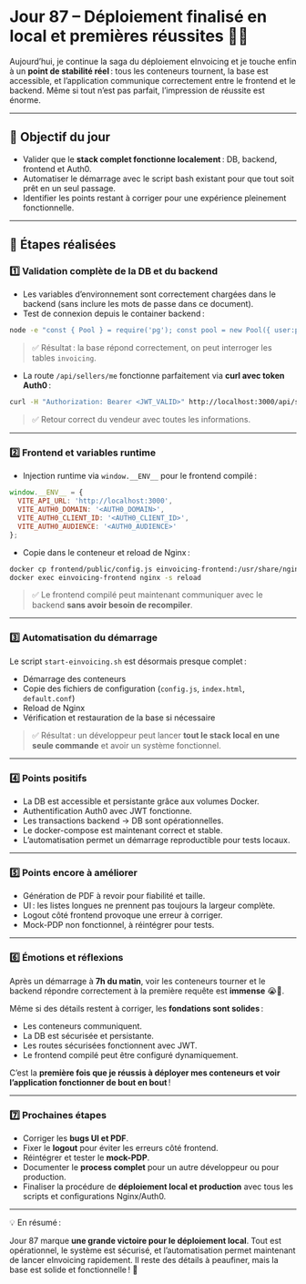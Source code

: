 # Jour 87 – Déploiement finalisé en local et premières réussites 🎉🐳

Aujourd’hui, je continue la saga du déploiement eInvoicing et je touche enfin à un **point de stabilité réel** : tous les conteneurs tournent, la base est accessible, et l’application communique correctement entre le frontend et le backend. Même si tout n’est pas parfait, l’impression de réussite est énorme.

---

## 🔹 Objectif du jour

* Valider que le **stack complet fonctionne localement** : DB, backend, frontend et Auth0.
* Automatiser le démarrage avec le script bash existant pour que tout soit prêt en un seul passage.
* Identifier les points restant à corriger pour une expérience pleinement fonctionnelle.

---

## 🔹 Étapes réalisées

### 1️⃣ Validation complète de la DB et du backend

* Les variables d’environnement sont correctement chargées dans le backend (sans inclure les mots de passe dans ce document).
* Test de connexion depuis le container backend :

```bash
node -e "const { Pool } = require('pg'); const pool = new Pool({ user:process.env.DB_USER, password:process.env.DB_PASSWORD, host:process.env.DB_HOST, database:process.env.DB_NAME, port:process.env.DB_PORT }); pool.query('SELECT NOW()').then(r => console.log(r.rows)).catch(console.error)"
```

> ✅ Résultat : la base répond correctement, on peut interroger les tables `invoicing`.

* La route `/api/sellers/me` fonctionne parfaitement via **curl avec token Auth0** :

```bash
curl -H "Authorization: Bearer <JWT_VALID>" http://localhost:3000/api/sellers/me
```

> ✅ Retour correct du vendeur avec toutes les informations.

---

### 2️⃣ Frontend et variables runtime

* Injection runtime via `window.__ENV__` pour le frontend compilé :

```js
window.__ENV__ = {
  VITE_API_URL: 'http://localhost:3000',
  VITE_AUTH0_DOMAIN: '<AUTH0_DOMAIN>',
  VITE_AUTH0_CLIENT_ID: '<AUTH0_CLIENT_ID>',
  VITE_AUTH0_AUDIENCE: '<AUTH0_AUDIENCE>'
};
```

* Copie dans le conteneur et reload de Nginx :

```bash
docker cp frontend/public/config.js einvoicing-frontend:/usr/share/nginx/html/config.js
docker exec einvoicing-frontend nginx -s reload
```

> ✅ Le frontend compilé peut maintenant communiquer avec le backend **sans avoir besoin de recompiler**.

---

### 3️⃣ Automatisation du démarrage

Le script `start-einvoicing.sh` est désormais presque complet :

* Démarrage des conteneurs
* Copie des fichiers de configuration (`config.js`, `index.html`, `default.conf`)
* Reload de Nginx
* Vérification et restauration de la base si nécessaire

> ✅ Résultat : un développeur peut lancer **tout le stack local en une seule commande** et avoir un système fonctionnel.

---

### 4️⃣ Points positifs

* La DB est accessible et persistante grâce aux volumes Docker.
* Authentification Auth0 avec JWT fonctionne.
* Les transactions backend → DB sont opérationnelles.
* Le docker-compose est maintenant correct et stable.
* L’automatisation permet un démarrage reproductible pour tests locaux.

---

### 5️⃣ Points encore à améliorer

* Génération de PDF à revoir pour fiabilité et taille.
* UI : les listes longues ne prennent pas toujours la largeur complète.
* Logout côté frontend provoque une erreur à corriger.
* Mock-PDP non fonctionnel, à réintégrer pour tests.

---

### 6️⃣ Émotions et réflexions

Après un démarrage à **7h du matin**, voir les conteneurs tourner et le backend répondre correctement à la première requête est **immense** 😭🎉.

Même si des détails restent à corriger, les **fondations sont solides** :

* Les conteneurs communiquent.
* La DB est sécurisée et persistante.
* Les routes sécurisées fonctionnent avec JWT.
* Le frontend compilé peut être configuré dynamiquement.

C’est la **première fois que je réussis à déployer mes conteneurs et voir l’application fonctionner de bout en bout** !

---

### 7️⃣ Prochaines étapes

* Corriger les **bugs UI et PDF**.
* Fixer le **logout** pour éviter les erreurs côté frontend.
* Réintégrer et tester le **mock-PDP**.
* Documenter le **process complet** pour un autre développeur ou pour production.
* Finaliser la procédure de **déploiement local et production** avec tous les scripts et configurations Nginx/Auth0.

---

💡 En résumé :

Jour 87 marque **une grande victoire pour le déploiement local**. Tout est opérationnel, le système est sécurisé, et l’automatisation permet maintenant de lancer eInvoicing rapidement. Il reste des détails à peaufiner, mais la base est solide et fonctionnelle ! 🚀
